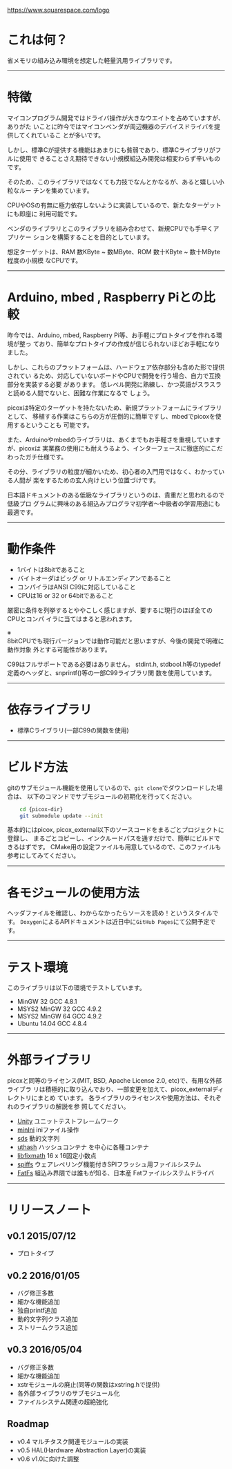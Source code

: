 

https://www.squarespace.com/logo

# これは何？

省メモリの組み込み環境を想定した軽量汎用ライブラリです。

----------------------------------------------------------------------
# 特徴

マイコンプログラム開発ではドライバ操作が大きなウエイトを占めていますが、ありがた
いことに昨今ではマイコンベンダが周辺機器のデバイスドライバを提供してくれているこ
とが多いです。

しかし、標準Cが提供する機能はあまりにも貧弱であり、標準Cライブラリがフルに使用で
きることさえ期待できない小規模組込み開発は相変わらず辛いものです。

そのため、このライブラリではなくても力技でなんとかなるが、あると嬉しい小粒なルー
チンを集めています。

CPUやOSの有無に極力依存しないように実装しているので、新たなターゲットにも即座に
利用可能です。

ベンダのライブラリとこのライブラリを組み合わせて、新規CPUでも手早くアプリケー
ションを構築することを目的としています。

想定ターゲットは、RAM 数KByte ~ 数MByte、ROM 数十KByte ~ 数十MByte程度の小規模
なCPUです。

----------------------------------------------------------------------
# Arduino, mbed , Raspberry Piとの比較

昨今では、Arduino, mbed, Raspberry Pi等、お手軽にプロトタイプを作れる環境が整っ
ており、簡単なプロトタイプの作成が信じられないほどお手軽になりました。

しかし、これらのプラットフォームは、ハードウェア依存部分も含めた形で提供されてい
るため、対応していないボードやCPUで開発を行う場合、自力で互換部分を実装する必要
があります。
低レベル開発に熟練し、かつ英語がスラスラと読める人間でないと、困難な作業になるで
しょう。

picoxは特定のターゲットを持たないため、新規プラットフォームにライブラリとして、
移植する作業はこちらの方が圧倒的に簡単ですし、mbedでpicoxを使用するということも
可能です。

また、Arduinoやmbedのライブラリは、あくまでもお手軽さを重視していますが、picoxは
実業務の使用にも耐えうるよう、インターフェースに徹底的にこだわったガチ仕様です。

その分、ライブラリの粒度が細かいため、初心者の入門用ではなく、わかっている人間が
楽をするための玄人向けという位置づけです。

日本語ドキュメントのある低級なライブラリというのは、貴重だと思われるので低級プロ
グラムに興味のある組込みプログラマ初学者〜中級者の学習用途にも最適です。

----------------------------------------------------------------------
# 動作条件

+ 1バイトは8bitであること
+ バイトオーダはビッグ or リトルエンディアンであること
+ コンパイラはANSI C99に対応していること
+ CPUは16 or 32 or 64bitであること

厳密に条件を列挙するとややこしく感じますが、要するに現行のほぼ全てのCPUとコンパ
イラに当てはまると思われます。

※<br>
8bitCPUでも現行バージョンでは動作可能だと思いますが、今後の開発で明確に動作対象
外とする可能性があります。

C99はフルサポートである必要はありません。
stdint.h, stdbool.h等のtypedef定義のヘッダと、snprintf()等の一部C99ライブラリ関
数を使用しています。

----------------------------------------------------------------------
# 依存ライブラリ

+ 標準Cライブラリ(一部C99の関数を使用)

----------------------------------------------------------------------
# ビルド方法

gitのサブモジュール機能を使用しているので、`git clone`でダウンロードした場合は、
以下のコマンドでサブモジュールの初期化を行ってください。

```sh
    cd {picox-dir}
    git submodule update --init
```

基本的にはpicox, picox_external以下のソースコードをまるごとプロジェクトに登録し、
まるごとコピーし、インクルードパスを通すだけで、簡単にビルドできるはずです。
CMake用の設定ファイルも用意しているので、このファイルも参考にしてみてください。

----------------------------------------------------------------------
# 各モジュールの使用方法

ヘッダファイルを確認し、わからなかったらソースを読め！というスタイルです。
`Doxygen`によるAPIドキュメントは近日中に`GitHub Pages`にて公開予定です。

----------------------------------------------------------------------
# テスト環境

このライブラリは以下の環境でテストしています。

+ MinGW 32 GCC 4.8.1
+ MSYS2 MinGW 32 GCC 4.9.2
+ MSYS2 MinGW 64 GCC 4.9.2
+ Ubuntu 14.04 GCC 4.8.4

----------------------------------------------------------------------
# 外部ライブラリ

picoxと同等のライセンス(MIT, BSD, Apache License 2.0, etc)で、有用な外部ライブラ
リは積極的に取り込んでおり、一部変更を加えて、picox_externalディレクトリにまとめ
ています。 各ライブラリのライセンスや使用方法は、それぞれのライブラリの解説を参
照してください。


+ [Unity][Unity] ユニットテストフレームワーク
+ [minIni][minIni] iniファイル操作
+ [sds][sds] 動的文字列
+ [uthash][uthash] ハッシュコンテナ を中心に各種コンテナ
+ [libfixmath][libfixmath] 16 x 16固定小数点
+ [spiffs][spiffs] ウェアレベリング機能付きSPIフラッシュ用ファイルシステム
+ [FatFs][FatFs] 組込み界隈では誰もが知る、日本産 Fatファイルシステムドライバ


[Unity]:https://github.com/ThrowTheSwitch/Unity.git
[minIni]:https://github.com/compuphase/minIni.git
[sds]:https://github.com/maskedw/sds.git
[uthash]:https://github.com/troydhanson/uthash.git
[libfixmath]:https://github.com/mhfan/libfixmath.git
[spiffs]:https://github.com/pellepl/spiffs.git
[FatFs]:http://elm-chan.org/fsw/ff/00index_j.html

----------------------------------------------------------------------
# リリースノート

## v0.1 2015/07/12
+ プロトタイプ

## v0.2 2016/01/05
+ バグ修正多数
+ 細かな機能追加
+ 独自printf追加
+ 動的文字列クラス追加
+ ストリームクラス追加

## v0.3 2016/05/04
+ バグ修正多数
+ 細かな機能追加
+ xstrモジュールの廃止(同等の関数はxstring.hで提供)
+ 各外部ライブラリのサブモジュール化
+ ファイルシステム関連の超絶強化

## Roadmap
+ v0.4 マルチタスク関連モジュールの実装
+ v0.5 HAL(Hardware Abstraction Layer)の実装
+ v0.6 v1.0に向けた調整
